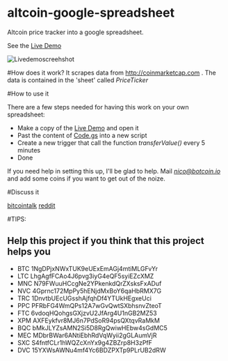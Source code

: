 altcoin-google-spreadsheet
==========================

Altcoin price tracker into a google spreadsheet.

See the [Live Demo](http://goo.gl/RvCxne ) 

![Livedemoscreehshot](http://www.lize.it/up/altcoin_screenshot.png)

#How does it work?
It scrapes data from http://coinmarketcap.com . The data is contained in the 'sheet' called *PriceTicker*

#How to use it

There are a few steps needed for having this work on your own spreadsheet: 
- Make a copy of the [Live Demo](http://goo.gl/RvCxne )  and open it
- Past the content of [Code.gs](https://github.com/adv0r/altcoin-google-spreadsheet/blob/master/Code.gs) into a new script
- Create a new trigger that call the function *transferValue()* every 5 minutes
- Done

If you need help in setting this up, I'll be glad to help. Mail *nico@botcoin.io* and add some coins if you want to get out of the noize. 

#Discuss it	
  
 [bitcointalk](http://goo.gl/RvCxne ) 
 [reddit](http://goo.gl/RvCxne ) 

#TIPS:	
## Help this project if you think that this project helps you
-  BTC	1NgDPjxNWxTUK9eUExEmAGj4mtiMLGFvYr
-  LTC	LhgAgfFCAo4J6pvg3iyG4eQF5syiEZcXMZ
-  MNC	N79FWuuHCcgNe2YPkenkdQrZXsksFxADuf
-  NVC	4Gprnc172MpPy5hENjdMxBoY6qaHbRMX7G
-  TRC	1DnvtbUEcUGsshAjfqhDf4YTUkHEgxeUci
-  PPC	PFRbFG4WmQPs12A7wGvQwtSXbhsnvZteoT
-  FTC	6vdoqHQohgsGXjzvU2JfArg4U1nGB2MZ53
-  XPM	AXFEykfvr8MJ6n7PdSoR94psQXtqvRaMkM
-  BQC	bMkJLYZsAMN2Si5D8RgQwiwHEbw4sGdMC5
-  MEC	MDbrBWar6ANtiEbhRdVqWyii2gGLAumVjR
-  SXC	S4fntfCLr1hWQZcXnYx9g4ZBZrp8H3zPfF
-  DVC	15YXWsAWNu4mf4Yc6BDZPXTp9PLrUB2dRW
